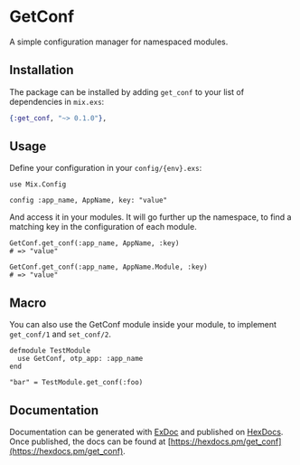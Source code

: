 # GetConf

A simple configuration manager for namespaced modules.

## Installation

The package can be installed
by adding `get_conf` to your list of dependencies in `mix.exs`:

```elixir
{:get_conf, "~> 0.1.0"},
```

## Usage

Define your configuration in your `config/{env}.exs`:

    use Mix.Config

    config :app_name, AppName, key: "value"

And access it in your modules. It will go further up the namespace,
to find a matching key in the configuration of each module.

    GetConf.get_conf(:app_name, AppName, :key)
    # => "value"

    GetConf.get_conf(:app_name, AppName.Module, :key)
    # => "value"

## Macro

You can also use the GetConf module inside your module, to implement `get_conf/1` and `set_conf/2`.

    defmodule TestModule
      use GetConf, otp_app: :app_name
    end

    "bar" = TestModule.get_conf(:foo)

## Documentation

Documentation can be generated with [ExDoc](https://github.com/elixir-lang/ex_doc)
and published on [HexDocs](https://hexdocs.pm). Once published, the docs can be found at [https://hexdocs.pm/get_conf](https://hexdocs.pm/get_conf).
